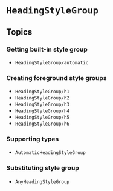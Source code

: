 # ``HeadingStyleGroup``

## Topics

### Getting built-in style group

- ``HeadingStyleGroup/automatic``

### Creating foreground style groups

- ``HeadingStyleGroup/h1``
- ``HeadingStyleGroup/h2``
- ``HeadingStyleGroup/h3``
- ``HeadingStyleGroup/h4``
- ``HeadingStyleGroup/h5``
- ``HeadingStyleGroup/h6``

### Supporting types

- ``AutomaticHeadingStyleGroup``

### Substituting style group

- ``AnyHeadingStyleGroup``
